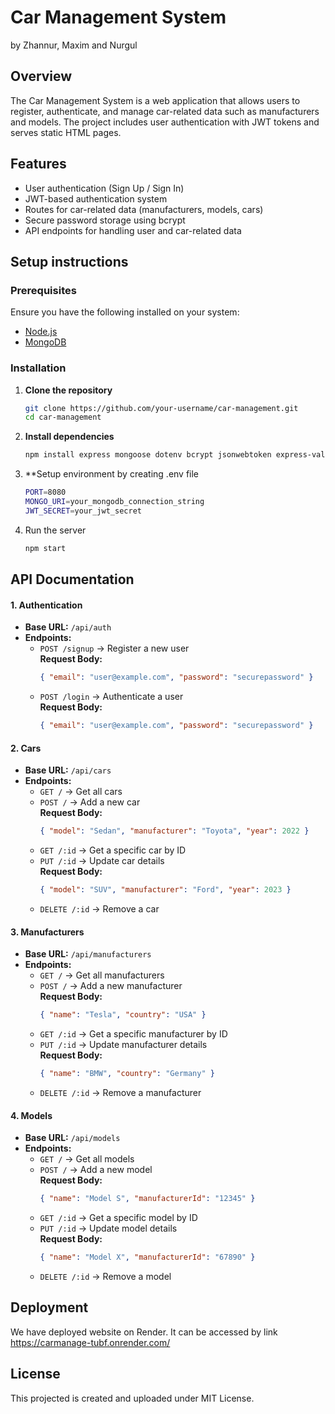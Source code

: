 # Car Management System
by Zhannur, Maxim and Nurgul

## Overview
The Car Management System is a web application that allows users to register, authenticate, and manage car-related data such as manufacturers and models. The project includes user authentication with JWT tokens and serves static HTML pages.

## Features
- User authentication (Sign Up / Sign In)
- JWT-based authentication system
- Routes for car-related data (manufacturers, models, cars)
- Secure password storage using bcrypt
- API endpoints for handling user and car-related data


## Setup instructions

### Prerequisites
Ensure you have the following installed on your system:
- [Node.js](https://nodejs.org/)
- [MongoDB](https://www.mongodb.com/)

### Installation

1. **Clone the repository**
   ```bash
   git clone https://github.com/your-username/car-management.git
   cd car-management
   ```
2. **Install dependencies**
   ```bash
   npm install express mongoose dotenv bcrypt jsonwebtoken express-validator path cors body-parser
   ```
3. **Setup environment by creating .env file
   ```bash
   PORT=8080
   MONGO_URI=your_mongodb_connection_string
   JWT_SECRET=your_jwt_secret
   ```

4. Run the server
   ```bash
   npm start
   ```

## API Documentation

#### 1. Authentication
- **Base URL:** `/api/auth`
- **Endpoints:**
  - `POST /signup` → Register a new user  
    **Request Body:**  
    ```json
    { "email": "user@example.com", "password": "securepassword" }
    ```
  - `POST /login` → Authenticate a user  
    **Request Body:**  
    ```json
    { "email": "user@example.com", "password": "securepassword" }
    ```

#### 2. Cars
- **Base URL:** `/api/cars`
- **Endpoints:**
  - `GET /` → Get all cars
  - `POST /` → Add a new car  
    **Request Body:**  
    ```json
    { "model": "Sedan", "manufacturer": "Toyota", "year": 2022 }
    ```
  - `GET /:id` → Get a specific car by ID
  - `PUT /:id` → Update car details  
    **Request Body:**  
    ```json
    { "model": "SUV", "manufacturer": "Ford", "year": 2023 }
    ```
  - `DELETE /:id` → Remove a car

#### 3. Manufacturers
- **Base URL:** `/api/manufacturers`
- **Endpoints:**
  - `GET /` → Get all manufacturers
  - `POST /` → Add a new manufacturer  
    **Request Body:**  
    ```json
    { "name": "Tesla", "country": "USA" }
    ```
  - `GET /:id` → Get a specific manufacturer by ID
  - `PUT /:id` → Update manufacturer details  
    **Request Body:**  
    ```json
    { "name": "BMW", "country": "Germany" }
    ```
  - `DELETE /:id` → Remove a manufacturer

#### 4. Models
- **Base URL:** `/api/models`
- **Endpoints:**
  - `GET /` → Get all models
  - `POST /` → Add a new model  
    **Request Body:**  
    ```json
    { "name": "Model S", "manufacturerId": "12345" }
    ```
  - `GET /:id` → Get a specific model by ID
  - `PUT /:id` → Update model details  
    **Request Body:**  
    ```json
    { "name": "Model X", "manufacturerId": "67890" }
    ```
  - `DELETE /:id` → Remove a model

## Deployment
We have deployed website on Render. It can be accessed by link https://carmanage-tubf.onrender.com/


## License

This projected is created and uploaded under MIT License.

